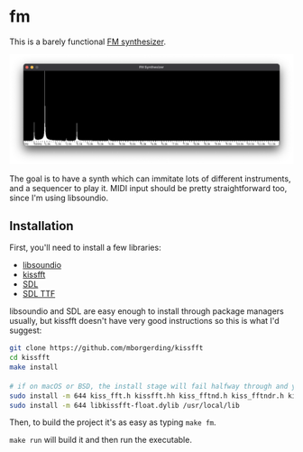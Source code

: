 # fm

This is a barely functional [FM synthesizer](https://en.wikipedia.org/wiki/Frequency_modulation_synthesis).

![](assets/screenshot.png)

The goal is to have a synth which can immitate lots of different instruments, and a sequencer to play it. MIDI input should be pretty straightforward too, since I'm using libsoundio.

## Installation

First, you'll need to install a few libraries:

 - [libsoundio](http://libsound.io)
 - [kissfft](https://github.com/mborgerding/kissfft)
 - [SDL](https://www.libsdl.org)
 - [SDL TTF](https://www.libsdl.org/projects/SDL_ttf/)
 
libsoundio and SDL are easy enough to install through package managers usually, but kissfft doesn't have very good instructions so this is what I'd suggest:

```sh
git clone https://github.com/mborgerding/kissfft
cd kissfft
make install

# if on macOS or BSD, the install stage will fail halfway through and you'll have to use this instead:
sudo install -m 644 kiss_fft.h kissfft.hh kiss_fftnd.h kiss_fftndr.h kiss_fftr.h /usr/local/include/kissfft
sudo install -m 644 libkissfft-float.dylib /usr/local/lib
```

Then, to build the project it's as easy as typing `make fm`.

`make run` will build it and then run the executable.
